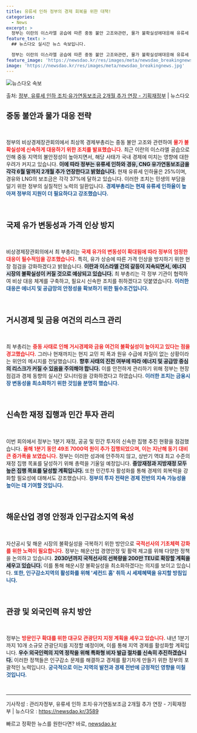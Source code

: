 ```yaml
---
title: 유류세 인하 정부의 경제 회복을 위한 대책!
categories:
  - News
excerpt: >
  정부는 이란의 이스라엘 공습에 따른 중동 불안 고조와관련, 물가 불확실성에대응해 유류세 인하 등의 조치를 2…
feature_text: >
  ## 뉴스다오 실시간 뉴스 속보입니다.

  정부는 이란의 이스라엘 공습에 따른 중동 불안 고조와관련, 물가 불확실성에대응해 유류세 인하 등의 조치를 2…
feature_image: 'https://newsdao.kr/res/images/meta/newsdao_breakingnews.jpg'
image: 'https://newsdao.kr/res/images/meta/newsdao_breakingnews.jpg'
---
```


![뉴스다오 속보](https://newsdao.kr/res/images/meta/newsdao_breakingnews.jpg)

<p>출처: <a href="https://newsdao.kr/3589" rel="dofollow">정부, 유류세 인하 조치·유가연동보조금 2개월 추가 연장 - 기획재정부</a> | 뉴스다오</p>

<h2 data-ke-size="size26">중동 불안과 물가 대응 전략</h2>

<p data-ke-size="size16">&nbsp;</p>

정부의 비상경제장관회의에서 최상목 경제부총리는 중동 불안 고조와 관련하여 <b><span style="color: #ee2323;">물가 불확실성에 신속하게 대응하기 위한 조치를 발표했습니다.</span></b> 최근 이란의 이스라엘 공습으로 인해 중동 지역의 불안정성이 높아지면서, 해당 사태가 국내 경제에 미치는 영향에 대한 우려가 커지고 있습니다. <b><span style="background-color: #21538527;">이에 따라 정부는 유류세 인하와 경유, CNG 유가연동보조금을 각각 6월 말까지 2개월 추가 연장한다고 밝혔습니다.</span></b> 현재 유류세 인하율은 25%이며, 경유와 LNG의 보조금은 각각 37%에 달하고 있습니다. 이러한 조치는 민생의 부담을 덜기 위한 정부의 실질적인 노력의 일환입니다. <b><span style="color: #1a5490;">경제부총리는 현재 유류세 인하율이 높아져 정부의 지원이 더 필요하다고 강조했습니다.</span></b>

<p data-ke-size="size16">&nbsp;</p>

<h2 data-ke-size="size26">국제 유가 변동성과 가격 인상 방지</h2>

<p data-ke-size="size16">&nbsp;</p>

비상경제장관회의에서 최 부총리는 <b><span style="color: #ee2323;">국제 유가의 변동성이 확대됨에 따라 정부의 엄정한 대응이 필수적임을 강조했습니다.</span></b> 특히, 유가 상승에 따른 가격 인상을 방지하기 위한 현장 점검을 강화하겠다고 밝혔습니다. <b><span style="background-color: #21538527;">이란과 이스라엘 간의 갈등이 지속되면서, 에너지 시장의 불확실성이 커질 것으로 예상되고 있습니다.</span></b> 최 부총리는 각 정부 기관이 협력하여 비상 대응 체계를 구축하고, 필요시 신속한 조치를 취하겠다고 덧붙였습니다. <b><span style="color: #1a5490;">이러한 대응은 에너지 및 공급망의 안정성을 확보하기 위한 필수조건입니다.</span></b>

<p data-ke-size="size16">&nbsp;</p>

<h2 data-ke-size="size26">거시경제 및 금융 여건의 리스크 관리</h2>

<p data-ke-size="size16">&nbsp;</p>

최 부총리는 <b><span style="color: #ee2323;">중동 사태로 인해 거시경제와 금융 여건의 불확실성이 높아지고 있다는 점을 경고했습니다.</span></b> 그러나 현재까지는 현지 교민 피 폭과 원유 수급에 차질이 없는 상황이라는 위안의 메시지를 전달했습니다. <b><span style="background-color: #21538527;">향후 사태의 진전 여부에 따라 에너지 및 공급망 중심의 리스크가 커질 수 있음을 주의해야 합니다.</span></b> 이를 안전하게 관리하기 위해 정부는 현장점검과 경제 동향의 실시간 모니터링을 강화하겠다고 하였습니다. <b><span style="color: #1a5490;">이러한 조치는 금융시장 변동성을 최소화하기 위한 것임을 분명히 했습니다.</span></b>

<p data-ke-size="size16">&nbsp;</p>

<h2 data-ke-size="size26">신속한 재정 집행과 민간 투자 관리</h2>

<p data-ke-size="size16">&nbsp;</p>

이번 회의에서 정부는 1분기 재정, 공공 및 민간 투자의 신속한 집행 추진 현황을 점검했습니다. <b><span style="color: #ee2323;">올해 1분기 동안 49조 7000억 원이 추가 집행되었으며, 이는 지난해 동기 대비 큰 증가폭을 보였습니다.</span></b> 정부는 이러한 성과에 안주하지 않고, 상반기 역대 최고 수준의 재정 집행 목표를 달성하기 위해 총력을 기울일 예정입니다. <b><span style="background-color: #21538527;">중앙재정과 지방재정 모두 높은 집행 목표를 달성할 계획입니다.</span></b> 또한 민간투자 활성화를 통해 경제의 회복력을 강화할 필요성에 대해서도 강조했습니다. <b><span style="color: #1a5490;">정부의 투자 전략은 경제 전반의 지속 가능성을 높이는 데 기여할 것입니다.</span></b>

<p data-ke-size="size16">&nbsp;</p>

<h2 data-ke-size="size26">해운산업 경영 안정과 인구감소지역 육성</h2>

<p data-ke-size="size16">&nbsp;</p>

자산공시 및 해운 시장의 불확실성을 극복하기 위한 방안으로 <b><span style="color: #ee2323;">국적선사의 기초체력 강화를 위한 노력이 필요합니다.</span></b> 정부는 해운산업 경영안정 및 활력 제고를 위해 다양한 정책을 논의하고 있습니다. <b><span style="background-color: #21538527;">2030년까지 국적선사의 선복량을 200만 TEU로 확장할 계획을 세우고 있습니다.</span></b> 이를 통해 해운시장 불확실성을 최소화하겠다는 의지를 보이고 있습니다. <b><span style="color: #1a5490;">또한, 인구감소지역의 활성화를 위해 '세컨드 홈' 취득 시 세제혜택을 유지할 방침입니다.</span></b>

<p data-ke-size="size16">&nbsp;</p>

<h2 data-ke-size="size26">관광 및 외국인력 유치 방안</h2>

<p data-ke-size="size16">&nbsp;</p>

정부는 <b><span style="color: #ee2323;">방문인구 확대를 위한 대규모 관광단지 지정 계획을 세우고 있습니다.</span></b> 내년 1분기까지 10개 소규모 관광단지를 지정할 예정이며, 이를 통해 지역 경제를 활성화할 계획입니다. <b><span style="background-color: #21538527;">우수 외국인력의 지역 정착을 위해 특화형 비자 발급 절차를 신속히 추진하겠습니다.</span></b> 이러한 정책들은 인구감소 문제를 해결하고 경제를 활기차게 만들기 위한 정부의 포괄적인 노력입니다. <b><span style="color: #1a5490;">궁극적으로 이는 지역의 발전과 경제 전반에 긍정적인 영향을 미칠 것입니다.</span></b>

<p data-ke-size="size16">&nbsp;</p>

<hr>

<p data-ke-size="size16">기사작성 : 관리자정부, 유류세 인하 조치·유가연동보조금 2개월 추가 연장 - 기획재정부 | 뉴스다오  : <a href="https://newsdao.kr/3589">https://newsdao.kr/3589</a></p>
 

빠르고 정확한 뉴스를 원한다면? 바로, <a href="https://newsdao.kr" rel="dofollow">newsdao.kr</a>


